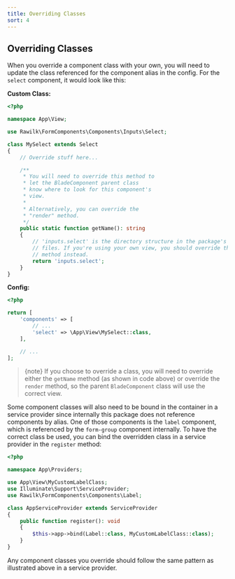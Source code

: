 ```yaml
---
title: Overriding Classes
sort: 4
---
```


## Overriding Classes

When you override a component class with your own, you will need to update the class referenced for the component alias in the config.
For the `select` component, it would look like this:

**Custom Class:**

```php
<?php

namespace App\View;

use Rawilk\FormComponents\Components\Inputs\Select;

class MySelect extends Select
{
    // Override stuff here...

    /**
     * You will need to override this method to
     * let the BladeComponent parent class
     * know where to look for this component's
     * view.
     *
     * Alternatively, you can override the
     * "render" method.
     */
    public static function getName(): string
    {
        // 'inputs.select' is the directory structure in the package's view
        // files. If you're using your own view, you should override the `render`
        // method instead.
        return 'inputs.select';
    }
}
```

**Config:**

```php
<?php

return [
    'components' => [
        // ...
        'select' => \App\View\MySelect::class,
    ],

    // ...
];
```

> {note} If you choose to override a class, you will need to override either the `getName` method (as shown in code above)
> or override the `render` method, so the parent `BladeComponent` class will use the correct view.

Some component classes will also need to be bound in the container in a service provider since internally this package does not
reference components by alias. One of those components is the `label` component, which is referenced by the `form-group` component
internally. To have the correct class be used, you can bind the overridden class in a service provider in the `register` method:

```php
<?php

namespace App\Providers;

use App\View\MyCustomLabelClass;
use Illuminate\Support\ServiceProvider;
use Rawilk\FormComponents\Components\Label;

class AppServiceProvider extends ServiceProvider
{
    public function register(): void
    {
        $this->app->bind(Label::class, MyCustomLabelClass::class);
    }
}
```

Any component classes you override should follow the same pattern as illustrated above in a service provider.
